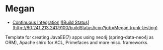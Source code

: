 Megan
=====

* [Continuous Integration](http://80.241.213.241:9100/) [![Build Status](http://80.241.213.241:9100/buildStatus/icon?job=Megan trunk-testing)](http://80.241.213.241:9100/job/Megan%20trunk-testing/)

Template for creating JavaEE(7) apps using neo4j (spring-data-neo4j as ORM), Apache shiro for ACL, Primefaces and more misc. frameworks.
